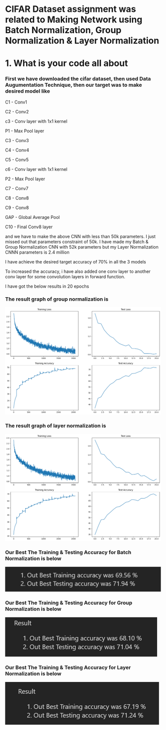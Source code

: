 # CIFAR Dataset assignment was related to Making Network using Batch Normalization, Group Normalization & Layer Normalization

# 1. What is your code all about
### First we have downloaded the cifar dataset, then used Data Augumentation Technique, then our target was to make desired model like 
C1 - Conv1

C2 - Conv2

c3 - Conv layer with 1x1 kernel

P1 - Max Pool layer

C3 - Conv3

C4 - Conv4

C5 - Conv5

c6 - Conv layer with 1x1 kernel

P2 - Max Pool layer

C7 - Conv7

C8 - Conv8

C9 - Conv8

GAP - Global Average Pool

C10 - Final Conv8 layer

and we have to make the above CNN with less than 50k parameters. I just missed out that parameters constraint of 50k. I have made my Batch & Group Normalization CNN with 52k parameters but my Layer Normalization CNNN parameters is 2.4 million

I have achieve the desired target accuracy of 70% in all the 3 models 

To increased the accuracy, i have also added one conv layer to another conv layer for some convolution layers in forward function.

I have got the below results in 20 epochs

### The result graph of group normalization is 

![Example Image](outputs/group_loss_graph.png)


### The result graph of layer normalization is 

![Example Image](outputs/layer_loss_graph.png)


### Our Best The Training & Testing Accuracy for Batch Normalization is below
![Example Image](outputs/batch_norm_result.png)

### Our Best The Training & Testing Accuracy for Group Normalization is below
![Example Image](outputs/group_norm_result.png)

### Our Best The Training & Testing Accuracy for Layer Normalization is below
![Example Image](outputs/layer_norm_result.png)




